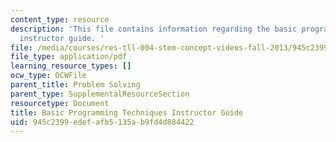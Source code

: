 ```yaml
---
content_type: resource
description: 'This file contains information regarding the basic programming techniques
  instructor guide. '
file: /media/courses/res-tll-004-stem-concept-videos-fall-2013/945c2399edefafb5135ab9fd4d884422_MITRES_TLL-004F13_BasGuide.pdf
file_type: application/pdf
learning_resource_types: []
ocw_type: OCWFile
parent_title: Problem Solving
parent_type: SupplementalResourceSection
resourcetype: Document
title: Basic Programming Techniques Instructor Guide
uid: 945c2399-edef-afb5-135a-b9fd4d884422
---
```

